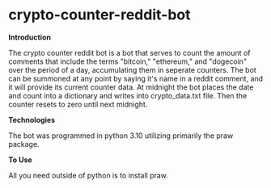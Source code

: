 # crypto-counter-reddit-bot
**Introduction**

The crypto counter reddit bot is a bot that serves to count the amount of comments that include the terms "bitcoin," "ethereum," and "dogecoin" over the period of a day, accumulating them in seperate counters. The bot can be summoned at any point by saying it's name in a reddit comment, and it will provide its current counter data. At midnight the bot places the date and count into a dictionary and writes into crypto_data.txt file. Then the counter resets to zero until next midnight. 


**Technologies**

The bot was programmed in python 3.10 utilizing primarily the praw package. 


**To Use**

All you need outside of python is to install praw.
